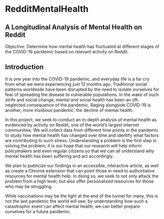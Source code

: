 # RedditMentalHealth
## A Longitudinal Analysis of Mental Health on Reddit

*Objective*: Determine how mental health has fluctuated at different stages of the COVID-19 pandemic based on relevant activity on Reddit.

## Introduction
It is one year into the COVID-19 pandemic, and everyday life is a far cry from what we were experiencing just 12 months ago. Traditional social patterns worldwide have been disrupted by the need to isolate ourselves for fear of spreading the disease to vulnerable populations. In the wake of such strife and social change, mental and social health has been an oft-neglected consequence of the pandemic. Raging alongside COVID-19 is another, more insidious pandemic: the decline of mental health.

In this project, we seek to conduct an in-depth analysis of mental health as evidenced by activity on Reddit, one of the world’s largest internet communities. We will collect data from different time points in the pandemic to study how mental health has changed over time and identify what factors are contributing to such stress. Understanding a problem is the first step in solving the problem; it is our hope that our research will help inform policymakers and even regular citizens so that we can all understand why mental health has been suffering and act accordingly.

We plan to publicize our findings in an accessible, interactive article, as well as create a Chrome extension that can point those in need to authoritative resources for mental health help. In doing so, we seek to not only attack the problem from a high level, but also offer personalized resources for those who may be struggling.

While vaccinations may be the light at the end of the tunnel for many, this is not the last pandemic the world will see; by understanding how such a catastrophic event can affect mental health, we can better prepare ourselves for a future pandemic.


